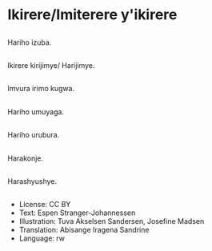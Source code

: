 # Ikirere/Imiterere y'ikirere

##
Hariho izuba.

##
Ikirere kirijimye/ Harijimye.

##
Imvura irimo kugwa.

##
Hariho umuyaga.

##
Hariho urubura.

##
Harakonje.

##
Harashyushye.

##
* License: CC BY
* Text: Espen Stranger-Johannessen
* Illustration: Tuva Akselsen Sandersen, Josefine Madsen
* Translation: Abisange Iragena Sandrine
* Language: rw
